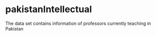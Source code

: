 # pakistanIntellectual
The data set contains information of professors currently teaching in Pakistan
